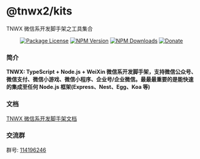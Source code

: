 # @tnwx2/kits

TNWX 微信系开发脚手架之工具集合

<p align="center">
 <a href="https://www.npmjs.com/package/@tnwx2/kits" target="_blank"><img src="https://img.shields.io/npm/l/@tnwx2/kits.svg?style=flat-square" alt="Package License" /></a>
<a href="https://www.npmjs.com/package/@tnwx2/kits" target="_blank"><img src="https://img.shields.io/npm/v/@tnwx2/kits.svg?style=flat-square" alt="NPM Version" /></a>
<a href="https://www.npmjs.com/package/@tnwx2/kits" target="_blank"><img src="https://img.shields.io/npm/dt/@tnwx2/kits.svg?style=flat-square" alt="NPM Downloads" /></a>
<a href="https://github.com/Javen205/donate" target="_blank"><img src="https://img.shields.io/badge/Donate-WeChat-%23ff3f59.svg?style=flat-square" alt="Donate"/></a>
</p>

### 简介

**TNWX: TypeScript + Node.js + WeiXin 微信系开发脚手架，支持微信公众号、微信支付、微信小游戏、微信小程序、企业号/企业微信。最最最重要的是能快速的集成至任何 Node.js 框架(Express、Nest、Egg、Koa 等)**

### 文档

[TNWX 微信系开发脚手架文档](https://javen205.gitee.io/tnwx)

### 交流群

群号: [114196246](https:shang.qq.com/wpa/qunwpa?idkey=a1e4fd8c71008961bd4fc8eeea224e726afd5e5eae7bf1d96d3c77897388bf24)
